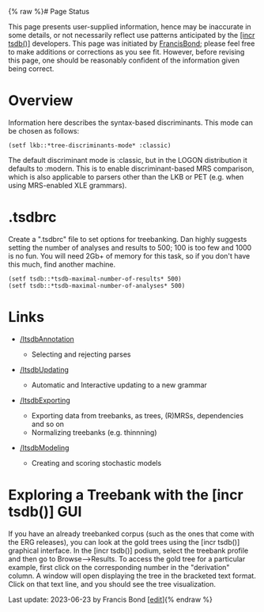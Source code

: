 {% raw %}# Page Status

This page presents user-supplied information, hence may be inaccurate in
some details, or not necessarily reflect use patterns anticipated by the
[\[incr tsdb()\]](http://www.delph-in.net/itsdb) developers. This page
was initiated by [FrancisBond](https://delph-in.github.io/docs/garage/FrancisBond); please feel free to make
additions or corrections as you see fit. However, before revising this
page, one should be reasonably confident of the information given being
correct.

# Overview

Information here describes the syntax-based discriminants. This mode can
be chosen as follows:

    (setf lkb::*tree-discriminants-mode* :classic)

The default discriminant mode is :classic, but in the LOGON distribution
it defaults to :modern. This is to enable discriminant-based MRS
comparison, which is also applicable to parsers other than the LKB or
PET (e.g. when using MRS-enabled XLE grammars).

# .tsdbrc

Create a ".tsdbrc" file to set options for treebanking. Dan highly
suggests setting the number of analyses and results to 500; 100 is too
few and 1000 is no fun. You will need 2Gb+ of memory for this task, so
if you don't have this much, find another machine.

    (setf tsdb::*tsdb-maximal-number-of-results* 500)
    (setf tsdb::*tsdb-maximal-number-of-analyses* 500)

# Links

- [/ItsdbAnnotation](https://delph-in.github.io/docs/tools/ItsdbTreebanking_ItsdbAnnotation)
  
  - Selecting and rejecting parses
- [/ItsdbUpdating](https://delph-in.github.io/docs/tools/ItsdbTreebanking_ItsdbUpdating)
  
  - Automatic and Interactive updating to a new grammar
- [/ItsdbExporting](https://delph-in.github.io/docs/tools/ItsdbTreebanking_ItsdbExporting)
  
  - Exporting data from treebanks, as trees, (R)MRSs, dependencies
and so on
  - Normalizing treebanks (e.g. thinnning)
- [/ItsdbModeling](https://delph-in.github.io/docs/tools/ItsdbTreebanking_ItsdbModeling)
  
  - Creating and scoring stochastic models

# Exploring a Treebank with the [incr tsdb()] GUI

If you have an already treebanked corpus (such as the ones that come with the ERG releases), you can look at the gold trees using the [incr tsdb()] graphical interface. In the [incr tsdb()] podium, select the treebank profile and then go to Browse-->Results. To access the gold tree for a particular example, first click on the corresponding number in the "derivation" column. A window will open displaying the tree in the bracketed text format. Click on that text line, and you should see the tree visualization.

Last update: 2023-06-23 by Francis Bond [[edit](https://github.com/delph-in/docs/wiki/ItsdbTreebanking/_edit)]{% endraw %}